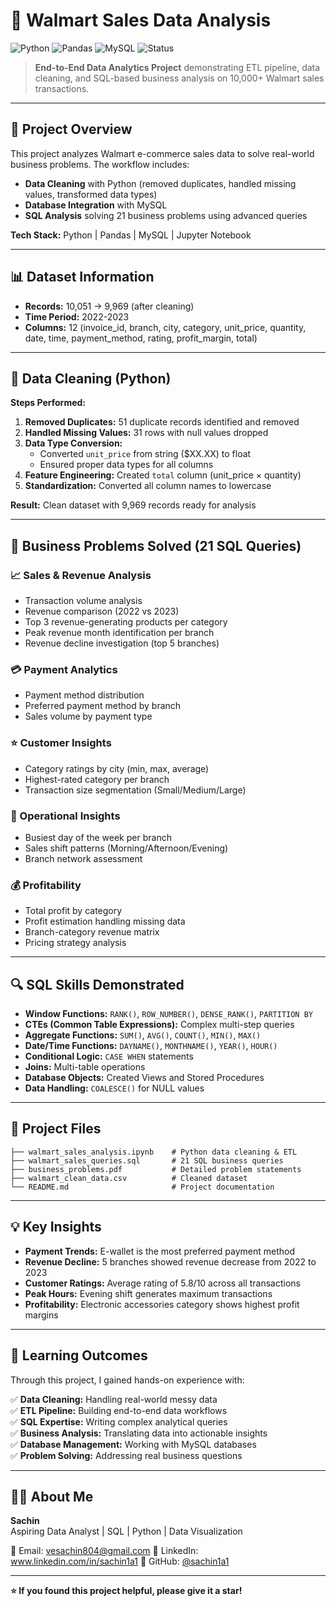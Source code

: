 # 🛒 Walmart Sales Data Analysis

![Python](https://img.shields.io/badge/Python-3.12-blue?style=flat-square&logo=python)
![Pandas](https://img.shields.io/badge/Pandas-Data_Processing-green?style=flat-square)
![MySQL](https://img.shields.io/badge/MySQL-Database-orange?style=flat-square)
![Status](https://img.shields.io/badge/Status-Complete-success?style=flat-square)

> **End-to-End Data Analytics Project** demonstrating ETL pipeline, data cleaning, and SQL-based business analysis on 10,000+ Walmart sales transactions.

---

## 📌 Project Overview

This project analyzes Walmart e-commerce sales data to solve real-world business problems. The workflow includes:
- **Data Cleaning** with Python (removed duplicates, handled missing values, transformed data types)
- **Database Integration** with MySQL
- **SQL Analysis** solving 21 business problems using advanced queries

**Tech Stack:** Python | Pandas | MySQL | Jupyter Notebook

---

## 📊 Dataset Information

- **Records:** 10,051 → 9,969 (after cleaning)
- **Time Period:** 2022-2023
- **Columns:** 12 (invoice_id, branch, city, category, unit_price, quantity, date, time, payment_method, rating, profit_margin, total)

---

## 🧹 Data Cleaning (Python)

**Steps Performed:**

1. **Removed Duplicates:** 51 duplicate records identified and removed
2. **Handled Missing Values:** 31 rows with null values dropped
3. **Data Type Conversion:** 
   - Converted `unit_price` from string ($XX.XX) to float
   - Ensured proper data types for all columns
4. **Feature Engineering:** Created `total` column (unit_price × quantity)
5. **Standardization:** Converted all column names to lowercase

**Result:** Clean dataset with 9,969 records ready for analysis

---

## 💼 Business Problems Solved (21 SQL Queries)

### 📈 Sales & Revenue Analysis
- Transaction volume analysis
- Revenue comparison (2022 vs 2023)
- Top 3 revenue-generating products per category
- Peak revenue month identification per branch
- Revenue decline investigation (top 5 branches)

### 💳 Payment Analytics
- Payment method distribution
- Preferred payment method by branch
- Sales volume by payment type

### ⭐ Customer Insights
- Category ratings by city (min, max, average)
- Highest-rated category per branch
- Transaction size segmentation (Small/Medium/Large)

### 🏪 Operational Insights
- Busiest day of the week per branch
- Sales shift patterns (Morning/Afternoon/Evening)
- Branch network assessment

### 💰 Profitability
- Total profit by category
- Profit estimation handling missing data
- Branch-category revenue matrix
- Pricing strategy analysis

---

## 🔍 SQL Skills Demonstrated

- **Window Functions:** `RANK()`, `ROW_NUMBER()`, `DENSE_RANK()`, `PARTITION BY`
- **CTEs (Common Table Expressions):** Complex multi-step queries
- **Aggregate Functions:** `SUM()`, `AVG()`, `COUNT()`, `MIN()`, `MAX()`
- **Date/Time Functions:** `DAYNAME()`, `MONTHNAME()`, `YEAR()`, `HOUR()`
- **Conditional Logic:** `CASE WHEN` statements
- **Joins:** Multi-table operations
- **Database Objects:** Created Views and Stored Procedures
- **Data Handling:** `COALESCE()` for NULL values

---

## 📂 Project Files

```
├── walmart_sales_analysis.ipynb    # Python data cleaning & ETL
├── walmart_sales_queries.sql       # 21 SQL business queries
├── business_problems.pdf           # Detailed problem statements
├── walmart_clean_data.csv          # Cleaned dataset
└── README.md                       # Project documentation
```

---

## 💡 Key Insights

- **Payment Trends:** E-wallet is the most preferred payment method
- **Revenue Decline:** 5 branches showed revenue decrease from 2022 to 2023
- **Customer Ratings:** Average rating of 5.8/10 across all transactions
- **Peak Hours:** Evening shift generates maximum transactions
- **Profitability:** Electronic accessories category shows highest profit margins

---

## 🎯 Learning Outcomes

Through this project, I gained hands-on experience with:

✅ **Data Cleaning:** Handling real-world messy data  
✅ **ETL Pipeline:** Building end-to-end data workflows  
✅ **SQL Expertise:** Writing complex analytical queries  
✅ **Business Analysis:** Translating data into actionable insights  
✅ **Database Management:** Working with MySQL databases  
✅ **Problem Solving:** Addressing real business questions  

---

## 👨‍💻 About Me

**Sachin**  
Aspiring Data Analyst | SQL | Python | Data Visualization

📧 Email: vesachin804@gmail.com 
💼 LinkedIn: www.linkedin.com/in/sachin1a1
🐙 GitHub: [@sachin1a1](https://github.com/sachin1a1)

---

**⭐ If you found this project helpful, please give it a star!**
